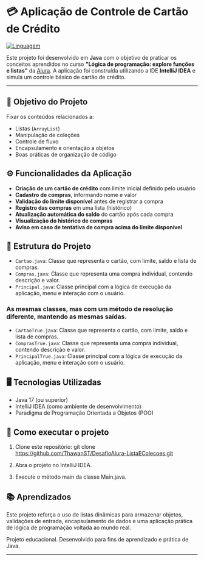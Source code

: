 # 💳 Aplicação de Controle de Cartão de Crédito

[![Linguagem](https://img.shields.io/badge/Java-ED8B00?style=for-the-badge&logo=java&logoColor=white)](https://www.oracle.com/java/)

Este projeto foi desenvolvido em **Java** com o objetivo de praticar os conceitos aprendidos no curso **"Lógica de programação: explore funções e listas"** da [Alura](https://www.alura.com.br/). A aplicação foi construída utilizando a IDE **IntelliJ IDEA** e simula um controle básico de cartão de crédito.

---

## 📌 Objetivo do Projeto

Fixar os conteúdos relacionados a:
- Listas (`ArrayList`)
- Manipulação de coleções
- Controle de fluxo
- Encapsulamento e orientação a objetos
- Boas práticas de organização de código

## ⚙️ Funcionalidades da Aplicação

- **Criação de um cartão de crédito** com limite inicial definido pelo usuário
- **Cadastro de compras**, informando nome e valor
- **Validação do limite disponível** antes de registrar a compra
- **Registro das compras** em uma lista (histórico)
- **Atualização automática do saldo** do cartão após cada compra
- **Visualização do histórico de compras**
- **Aviso em caso de tentativa de compra acima do limite disponível**

## 🧱 Estrutura do Projeto

- `Cartao.java`: Classe que representa o cartão, com limite, saldo e lista de compras.
- `Compras.java`: Classe que representa uma compra individual, contendo descrição e valor.
- `Principal.java`: Classe principal com a lógica de execução da aplicação, menu e interação com o usuário.
### As mesmas classes, mas com um método de resolução diferente, mantendo as mesmas saídas.
- `CartaoTrue.java`: Classe que representa o cartão, com limite, saldo e lista de compras.
- `ComprasTrue.java`: Classe que representa uma compra individual, contendo descrição e valor.
- `PrincipalTrue.java`: Classe principal com a lógica de execução da aplicação, menu e interação com o usuário.

## 🖥️ Tecnologias Utilizadas

- Java 17 (ou superior)
- IntelliJ IDEA (como ambiente de desenvolvimento)
- Paradigma de Programação Orientada a Objetos (POO)

## 🚀 Como executar o projeto
1. Clone este repositório:
git clone https://github.com/ThawanST/DesafioAlura-ListaEColecoes.git

2. Abra o projeto no IntelliJ IDEA.

3. Execute o método main da classe Main.java.

## 📚 Aprendizados
Este projeto reforça o uso de listas dinâmicas para armazenar objetos, validações de entrada, encapsulamento de dados e uma aplicação prática de lógica de programação voltada ao mundo real.

Projeto educacional. Desenvolvido para fins de aprendizado e prática de Java.

---
